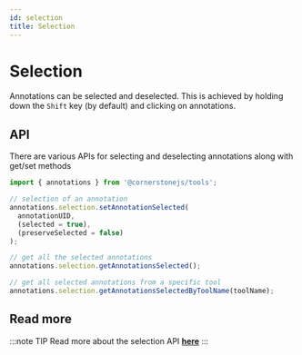 ```yaml
---
id: selection
title: Selection
---
```


# Selection

Annotations can be selected and deselected. This is achieved by holding down the `Shift` key (by default) and clicking on annotations.

## API

There are various APIs for selecting and deselecting annotations along with get/set methods

```js
import { annotations } from '@cornerstonejs/tools';

// selection of an annotation
annotations.selection.setAnnotationSelected(
  annotationUID,
  (selected = true),
  (preserveSelected = false)
);

// get all the selected annotations
annotations.selection.getAnnotationsSelected();

// get all selected annotations from a specific tool
annotations.selection.getAnnotationsSelectedByToolName(toolName);
```

## Read more

:::note TIP
Read more about the selection API [**here**](/api/tools/namespace/annotation#selection)
:::
